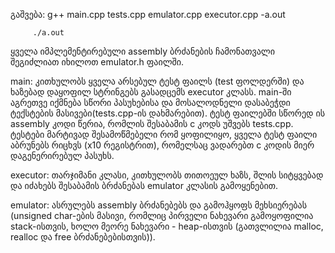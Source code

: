 გაშვება: g++ main.cpp tests.cpp emulator.cpp executor.cpp -a.out

         ./a.out

ყველა იმპლემენტირებული assembly ბრძანების ჩამონათვალი შეგიძლიათ იხილოთ emulator.h ფაილში.



main:
 კითხულობს ყველა არსებულ ტესტ ფაილს (test ფოლდერში) და ხაზებად დაყოფილ სტრინგებს გასადცემს executor კლასს. main-ში აგრეთვე იქმნება სწორი პასუხებისა და მოსალოდნელი დასაბეჭდი ტექსტების მასივები(tests.cpp-ის დახმარებით). ტესტ ფაილებში სწორედ ის assembly კოდი წერია, რომლის შესაბამის c კოდს უშვებს tests.cpp. ტესტები მარტივად შესამოწმებელი რომ ყოფილიყო, ყველა ტესტ ფაილი აბრუნებს რიცხვს (x10 რეგისტრით), რომელსაც ვადარებთ c კოდის მიერ დაგენერირებულ პასუხს.

executor:
 თარჯიმანი კლასი, კითხულობს თითოეულ ხაზს, შლის სიტყვებად და იძახებს შესაბამის ბრძანებას emulator კლასის გამოყენებით.

emulator:
 ასრულებს assembly ბრძანებებს და გამოჰყოფს მეხსიერებას (unsigned char-ების მასივი, რომლიც პირველი ნახევარი გამოყოფილია stack-ისთვის, ხოლო მეორე ნახევარი - heap-ისთვის (გათვლილია malloc, realloc და free ბრძანებებისთვის)).
